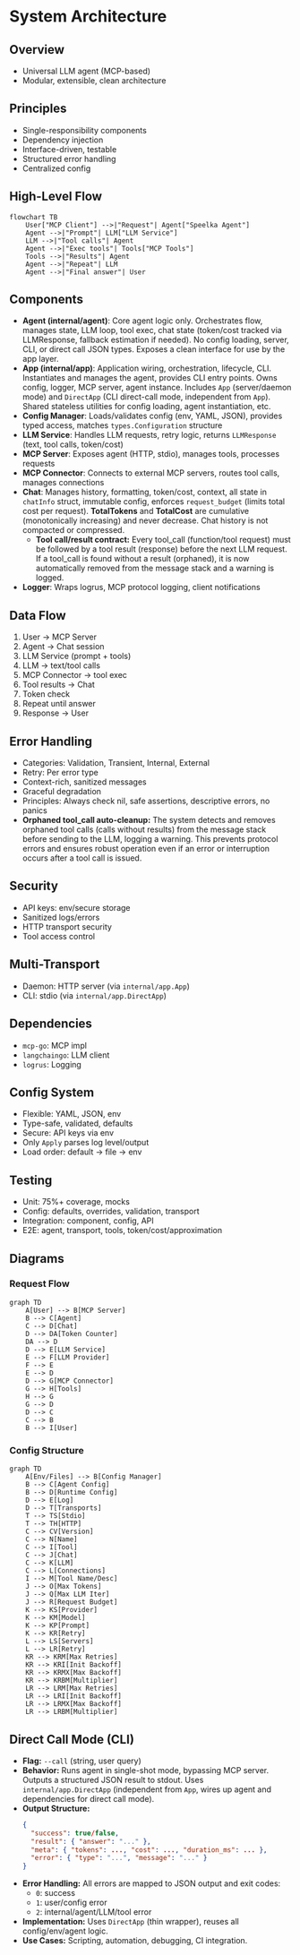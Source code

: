# System Architecture

## Overview
- Universal LLM agent (MCP-based)
- Modular, extensible, clean architecture

## Principles
- Single-responsibility components
- Dependency injection
- Interface-driven, testable
- Structured error handling
- Centralized config

## High-Level Flow
```mermaid
flowchart TB
    User["MCP Client"] -->|"Request"| Agent["Speelka Agent"]
    Agent -->|"Prompt"| LLM["LLM Service"]
    LLM -->|"Tool calls"| Agent
    Agent -->|"Exec tools"| Tools["MCP Tools"]
    Tools -->|"Results"| Agent
    Agent -->|"Repeat"| LLM
    Agent -->|"Final answer"| User
```

## Components
- **Agent (internal/agent)**: Core agent logic only. Orchestrates flow, manages state, LLM loop, tool exec, chat state (token/cost tracked via LLMResponse, fallback estimation if needed). No config loading, server, CLI, or direct call JSON types. Exposes a clean interface for use by the app layer.
- **App (internal/app)**: Application wiring, orchestration, lifecycle, CLI. Instantiates and manages the agent, provides CLI entry points. Owns config, logger, MCP server, agent instance. Includes `App` (server/daemon mode) and `DirectApp` (CLI direct-call mode, independent from `App`). Shared stateless utilities for config loading, agent instantiation, etc.
- **Config Manager**: Loads/validates config (env, YAML, JSON), provides typed access, matches `types.Configuration` structure
- **LLM Service**: Handles LLM requests, retry logic, returns `LLMResponse` (text, tool calls, token/cost)
- **MCP Server**: Exposes agent (HTTP, stdio), manages tools, processes requests
- **MCP Connector**: Connects to external MCP servers, routes tool calls, manages connections
- **Chat**: Manages history, formatting, token/cost, context, all state in `chatInfo` struct, immutable config, enforces `request_budget` (limits total cost per request). **TotalTokens** and **TotalCost** are cumulative (monotonically increasing) and never decrease. Chat history is not compacted or compressed.
  - **Tool call/result contract:** Every tool_call (function/tool request) must be followed by a tool result (response) before the next LLM request. If a tool_call is found without a result (orphaned), it is now automatically removed from the message stack and a warning is logged.
- **Logger**: Wraps logrus, MCP protocol logging, client notifications

## Data Flow
1. User → MCP Server
2. Agent → Chat session
3. LLM Service (prompt + tools)
4. LLM → text/tool calls
5. MCP Connector → tool exec
6. Tool results → Chat
7. Token check
8. Repeat until answer
9. Response → User

## Error Handling
- Categories: Validation, Transient, Internal, External
- Retry: Per error type
- Context-rich, sanitized messages
- Graceful degradation
- Principles: Always check nil, safe assertions, descriptive errors, no panics
- **Orphaned tool_call auto-cleanup:** The system detects and removes orphaned tool calls (calls without results) from the message stack before sending to the LLM, logging a warning. This prevents protocol errors and ensures robust operation even if an error or interruption occurs after a tool call is issued.

## Security
- API keys: env/secure storage
- Sanitized logs/errors
- HTTP transport security
- Tool access control

## Multi-Transport
- Daemon: HTTP server (via `internal/app.App`)
- CLI: stdio (via `internal/app.DirectApp`)

## Dependencies
- `mcp-go`: MCP impl
- `langchaingo`: LLM client
- `logrus`: Logging

## Config System
- Flexible: YAML, JSON, env
- Type-safe, validated, defaults
- Secure: API keys via env
- Only `Apply` parses log level/output
- Load order: default → file → env

## Testing
- Unit: 75%+ coverage, mocks
- Config: defaults, overrides, validation, transport
- Integration: component, config, API
- E2E: agent, transport, tools, token/cost/approximation

## Diagrams
### Request Flow
```mermaid
graph TD
    A[User] --> B[MCP Server]
    B --> C[Agent]
    C --> D[Chat]
    D --> DA[Token Counter]
    DA --> D
    D --> E[LLM Service]
    E --> F[LLM Provider]
    F --> E
    E --> D
    D --> G[MCP Connector]
    G --> H[Tools]
    H --> G
    G --> D
    D --> C
    C --> B
    B --> I[User]
```

### Config Structure
```mermaid
graph TD
    A[Env/Files] --> B[Config Manager]
    B --> C[Agent Config]
    B --> D[Runtime Config]
    D --> E[Log]
    D --> T[Transports]
    T --> TS[Stdio]
    T --> TH[HTTP]
    C --> CV[Version]
    C --> N[Name]
    C --> I[Tool]
    C --> J[Chat]
    C --> K[LLM]
    C --> L[Connections]
    I --> M[Tool Name/Desc]
    J --> O[Max Tokens]
    J --> Q[Max LLM Iter]
    J --> R[Request Budget]
    K --> KS[Provider]
    K --> KM[Model]
    K --> KP[Prompt]
    K --> KR[Retry]
    L --> LS[Servers]
    L --> LR[Retry]
    KR --> KRM[Max Retries]
    KR --> KRI[Init Backoff]
    KR --> KRMX[Max Backoff]
    KR --> KRBM[Multiplier]
    LR --> LRM[Max Retries]
    LR --> LRI[Init Backoff]
    LR --> LRMX[Max Backoff]
    LR --> LRBM[Multiplier]
```

## Direct Call Mode (CLI)
- **Flag:** `--call` (string, user query)
- **Behavior:** Runs agent in single-shot mode, bypassing MCP server. Outputs a structured JSON result to stdout. Uses `internal/app.DirectApp` (independent from `App`, wires up agent and dependencies for direct call mode).
- **Output Structure:**
  ```json
  {
    "success": true/false,
    "result": { "answer": "..." },
    "meta": { "tokens": ..., "cost": ..., "duration_ms": ... },
    "error": { "type": "...", "message": "..." }
  }
  ```
- **Error Handling:** All errors are mapped to JSON output and exit codes:
  - `0`: success
  - `1`: user/config error
  - `2`: internal/agent/LLM/tool error
- **Implementation:** Uses `DirectApp` (thin wrapper), reuses all config/env/agent logic.
- **Use Cases:** Scripting, automation, debugging, CI integration.
